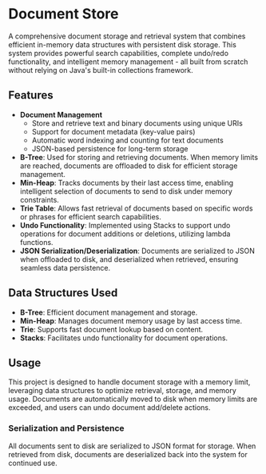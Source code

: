 # Document Store
A comprehensive document storage and retrieval system that combines efficient in-memory data structures with persistent disk storage. This system provides powerful search capabilities, complete undo/redo functionality, and intelligent memory management - all built from scratch without relying on Java's built-in collections framework.
## Features
- **Document Management**
  - Store and retrieve text and binary documents using unique URIs
  - Support for document metadata (key-value pairs)
  - Automatic word indexing and counting for text documents
  - JSON-based persistence for long-term storage
- **B-Tree**: Used for storing and retrieving documents. When memory limits are reached, documents are offloaded to disk for efficient storage management.
- **Min-Heap**: Tracks documents by their last access time, enabling intelligent selection of documents to send to disk under memory constraints.
- **Trie Table**: Allows fast retrieval of documents based on specific words or phrases for efficient search capabilities.
- **Undo Functionality**: Implemented using Stacks to support undo operations for document additions or deletions, utilizing lambda functions.
- **JSON Serialization/Deserialization**: Documents are serialized to JSON when offloaded to disk, and deserialized when retrieved, ensuring seamless data persistence.

## Data Structures Used
- **B-Tree**: Efficient document management and storage.
- **Min-Heap**: Manages document memory usage by last access time.
- **Trie**: Supports fast document lookup based on content.
- **Stacks**: Facilitates undo functionality for document operations.

## Usage
This project is designed to handle document storage with a memory limit, leveraging data structures to optimize retrieval, storage, and memory usage. Documents are automatically moved to disk when memory limits are exceeded, and users can undo document add/delete actions.

### Serialization and Persistence
All documents sent to disk are serialized to JSON format for storage. When retrieved from disk, documents are deserialized back into the system for continued use.
